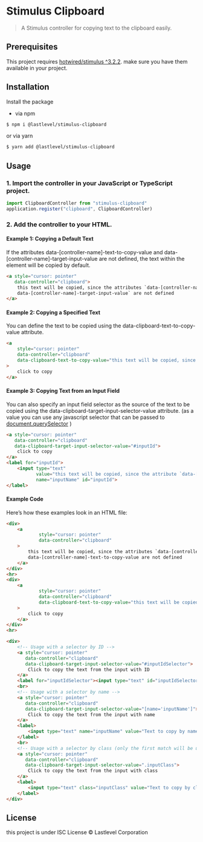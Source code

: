 # Stimulus Clipboard

> A Stimulus controller for copying text to the clipboard easily.

## Prerequisites
This project requires [hotwired/stimulus ^3.2.2](https://github.com/hotwired/stimulus).
make sure you have them available in your project.

## Installation
Install the package 
- via npm 

```sh
$ npm i @lastlevel/stimulus-clipboard
```
or via yarn 

```sh
$ yarn add @lastlevel/stimulus-clipboard
```

## Usage

### 1. Import the controller in your JavaScript or TypeScript project.

```javascript
import ClipboardController from "stimulus-clipboard"
application.register("clipboard", ClipboardController)
```

### 2. Add the controller to your HTML.
#### Example 1: Copying a Default Text
If the attributes data-[controller-name]-text-to-copy-value and data-[controller-name]-target-input-value are not defined, the text within the element will be copied by default.
```html
<a style="cursor: pointer"
   data-controller="clipboard">
    this text will be copied, since the attributes `data-[controller-name]-text-to-copy-value` and
    data-[controller-name]-target-input-value` are not defined
</a>
```

#### Example 2: Copying a Specified Text
You can define the text to be copied using the data-clipboard-text-to-copy-value attribute.
```html
<a
    style="cursor: pointer"
    data-controller="clipboard"
    data-clipboard-text-to-copy-value="this text will be copied, since the attribute `data-[controller-name]-text-to-copy-value` is defined"
>
    click to copy
</a>
```

#### Example 3: Copying Text from an Input Field
You can also specify an input field selector as the source of the text to be copied using the data-clipboard-target-input-selector-value attribute. (as a value you can use any javascript selector that can be passed to [document.querySelector](https://www.w3schools.com/jsref/met_document_queryselector.asp) )
```html
<a style="cursor: pointer"
   data-controller="clipboard"
   data-clipboard-target-input-selector-value="#inputId">
    click to copy
</a>
<label for="inputId">
    <input type="text"
           value="this text will be copied, since the attribute `data-[controller-name]-target-input-value` is defined"
           name="inputName" id="inputId">
</label>
```

#### Example Code
Here’s how these examples look in an HTML file:
```html
<div>
    <a
            style="cursor: pointer"
            data-controller="clipboard"
    >
        this text will be copied, since the attributes `data-[controller-name]-text-to-copy-value` and
        data-[controller-name]-text-to-copy-value are not defined
    </a>
</div>
<hr>
<div>
    <a
            style="cursor: pointer"
            data-controller="clipboard"
            data-clipboard-text-to-copy-value="this text will be copied, since the attribute `data-[controller-name]-text-to-copy-value` is defined"
    >
        click to copy
    </a>
</div>
<hr>

<div>
    <!-- Usage with a selector by ID -->
    <a style="cursor: pointer"
       data-controller="clipboard"
       data-clipboard-target-input-selector-value="#inputIdSelector">
        Click to copy the text from the input with ID
    </a>
    <label for="inputIdSelector"><input type="text" id="inputIdSelector" value="Text to copy by ID"></label>
    <br>
    <!-- Usage with a selector by name -->
    <a style="cursor: pointer"
       data-controller="clipboard"
       data-clipboard-target-input-selector-value="[name='inputName']">
        Click to copy the text from the input with name
    </a>
    <label>
        <input type="text" name="inputName" value="Text to copy by name">
    </label>
    <br>
    <!-- Usage with a selector by class (only the first match will be used then) -->
    <a style="cursor: pointer"
       data-controller="clipboard"
       data-clipboard-target-input-selector-value=".inputClass">
        Click to copy the text from the input with class
    </a>
    <label>
        <input type="text" class="inputClass" value="Text to copy by class">
    </label>
</div>
```

## License

this project is under ISC License © Lastlevel Corporation
